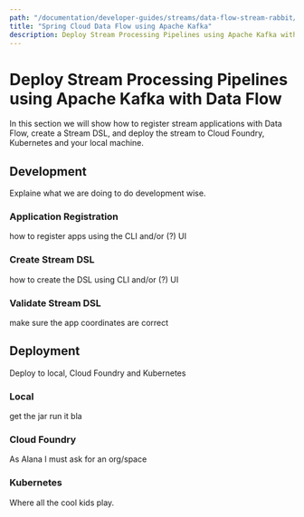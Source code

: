 ```yaml
---
path: "/documentation/developer-guides/streams/data-flow-stream-rabbit/"
title: "Spring Cloud Data Flow using Apache Kafka"
description: Deploy Stream Processing Pipelines using Apache Kafka with Data Flow
---
```


# Deploy Stream Processing Pipelines using Apache Kafka with Data Flow

In this section we will show how to register stream applications with Data Flow, create a Stream DSL, and deploy the stream to Cloud Foundry, Kubernetes and your local machine.

## Development

Explaine what we are doing to do development wise.

### Application Registration

how to register apps using the CLI and/or (?) UI

### Create Stream DSL

how to create the DSL using CLI and/or (?) UI

### Validate Stream DSL

make sure the app coordinates are correct

## Deployment

Deploy to local, Cloud Foundry and Kubernetes

### Local 

get the jar run it bla

### Cloud Foundry

As Alana I must ask for an org/space

### Kubernetes

Where all the cool kids play.
